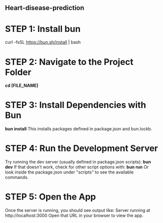 ## Heart-disease-prediction
# STEP 1: Install bun
curl -fsSL https://bun.sh/install | bash

# STEP 2: Navigate to the Project Folder
**cd [FILE_NAME]**

# STEP 3: Install Dependencies with Bun
**bun install**
This installs packages defined in package.json and bun.lockb.

# STEP 4: Run the Development Server
Try running the dev server (usually defined in package.json scripts):
**bun dev** 
If that doesn't work, check for other script options with:
**bun run**
Or look inside the package.json under "scripts" to see the available commands.

# STEP 5: Open the App
Once the server is running, you should see output like:
Server running at http://localhost:3000
Open that URL in your browser to view the app.


